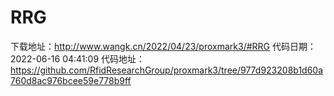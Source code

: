 # RRG
下载地址：http://www.wangk.cn/2022/04/23/proxmark3/#RRG
代码日期：2022-06-16 04:41:09
代码地址：https://github.com/RfidResearchGroup/proxmark3/tree/977d923208b1d60a760d8ac976bcee59e778b9ff

